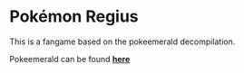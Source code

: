 # Pokémon Regius

This is a fangame based on the pokeemerald decompilation.

Pokeemerald can be found [**here**](https://github.com/pret/pokeemerald)
